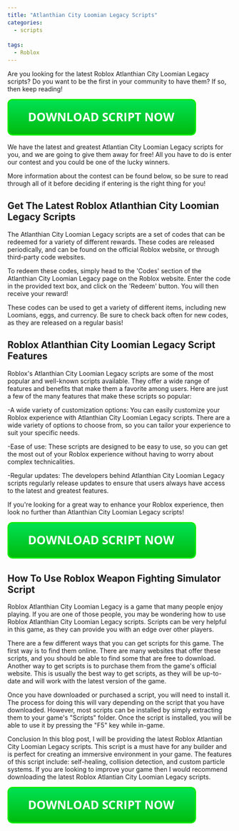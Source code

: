```yaml
---
title: "Atlanthian City Loomian Legacy Scripts"
categories:
  - scripts
  
tags:
  - Roblox
---
```


Are you looking for the latest Roblox Atlanthian City Loomian Legacy scripts? Do you want to be the first in your community to have them? If so, then keep reading!

[![script button](https://github.com/robloxpaste/robloxpaste.github.io/blob/main/script_button.png?raw=true)](https://rbxpaste.com/latest-script)


We have the latest and greatest Atlantian City Loomian Legacy scripts for you, and we are going to give them away for free! All you have to do is enter our contest and you could be one of the lucky winners.

More information about the contest can be found below, so be sure to read through all of it before deciding if entering is the right thing for you!

## Get The Latest Roblox Atlanthian City Loomian Legacy Scripts

The Atlanthian City Loomian Legacy scripts are a set of codes that can be redeemed for a variety of different rewards. These codes are released periodically, and can be found on the official Roblox website, or through third-party code websites.

To redeem these codes, simply head to the 'Codes' section of the Atlanthian City Loomian Legacy page on the Roblox website. Enter the code in the provided text box, and click on the 'Redeem' button. You will then receive your reward!

These codes can be used to get a variety of different items, including new Loomians, eggs, and currency. Be sure to check back often for new codes, as they are released on a regular basis!

## Roblox Atlanthian City Loomian Legacy Script Features

Roblox's Atlanthian City Loomian Legacy scripts are some of the most popular and well-known scripts available. They offer a wide range of features and benefits that make them a favorite among users. Here are just a few of the many features that make these scripts so popular:

-A wide variety of customization options: You can easily customize your Roblox experience with Atlanthian City Loomian Legacy scripts. There are a wide variety of options to choose from, so you can tailor your experience to suit your specific needs.

-Ease of use: These scripts are designed to be easy to use, so you can get the most out of your Roblox experience without having to worry about complex technicalities.

-Regular updates: The developers behind Atlanthian City Loomian Legacy scripts regularly release updates to ensure that users always have access to the latest and greatest features.

If you're looking for a great way to enhance your Roblox experience, then look no further than Atlanthian City Loomian Legacy scripts!

[![script button](https://github.com/robloxpaste/robloxpaste.github.io/blob/main/script_button.png?raw=true)](https://rbxpaste.com/latest-script)

## How To Use Roblox Weapon Fighting Simulator Script

Roblox Atlanthian City Loomian Legacy is a game that many people enjoy playing. If you are one of those people, you may be wondering how to use Roblox Atlanthian City Loomian Legacy scripts. Scripts can be very helpful in this game, as they can provide you with an edge over other players.

There are a few different ways that you can get scripts for this game. The first way is to find them online. There are many websites that offer these scripts, and you should be able to find some that are free to download. Another way to get scripts is to purchase them from the game's official website. This is usually the best way to get scripts, as they will be up-to-date and will work with the latest version of the game.

Once you have downloaded or purchased a script, you will need to install it. The process for doing this will vary depending on the script that you have downloaded. However, most scripts can be installed by simply extracting them to your game's "Scripts" folder. Once the script is installed, you will be able to use it by pressing the "F5" key while in-game.

Conclusion
In this blog post, I will be providing the latest Roblox Atlantian City Loomian Legacy scripts. This script is a must have for any builder and is perfect for creating an immersive environment in your game. The features of this script include: self-healing, collision detection, and custom particle systems. If you are looking to improve your game then I would recommend downloading the latest Roblox Atlantian City Loomian Legacy scripts.

[![script button](https://github.com/robloxpaste/robloxpaste.github.io/blob/main/script_button.png?raw=true)](https://rbxpaste.com/latest-script)
